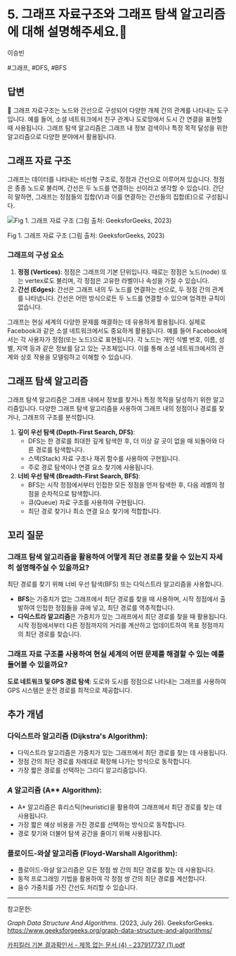# 5. 그래프 자료구조와 그래프 탐색 알고리즘에 대해 설명해주세요.🚀

이승빈

#그래프, #DFS, #BFS

## 답변

<aside>
📌 그래프 자료구조는 노드와 간선으로 구성되어 다양한 개체 간의 관계를 나타내는 도구입니다. 예를 들어, 소셜 네트워크에서 친구 관계나 도로망에서 도시 간 연결을 표현할 때 사용됩니다. 그래프 탐색 알고리즘은 그래프 내 정보 검색이나 특정 목적 달성을 위한 알고리즘으로 다양한 분야에서 활용됩니다.

</aside>

## 그래프 자료 구조

그래프는 데이터를 나타내는 비선형 구조로, 정점과 간선으로 이루어져 있습니다. 정점은 종종 노드로 불리며, 간선은 두 노드를 연결하는 선이라고 생각할 수 있습니다. 간단히 말하면, 그래프는 정점들의 집합(V)과 이를 연결하는 간선들의 집합(E)으로 구성됩니다. 

![Fig 1.  그래프 자료 구조 (그림 출처: GeeksforGeeks, 2023)](Untitled%2017.png)

Fig 1.  그래프 자료 구조 (그림 출처: GeeksforGeeks, 2023)

### 그래프의 구성 요소

1. **정점 (Vertices)**: 정점은 그래프의 기본 단위입니다. 때로는 정점은 노드(node) 또는 vertex로도 불리며, 각 정점은 고유한 라벨이나 속성을 가질 수 있습니다.
2. **간선 (Edges)**: 간선은 그래프 내의 두 노드를 연결하는 선으로, 두 정점 간의 관계를 나타냅니다. 간선은 어떤 방식으로든 두 노드를 연결할 수 있으며 엄격한 규칙이 없습니다.

그래프는 현실 세계의 다양한 문제를 해결하는 데 유용하게 활용됩니다. 실제로 Facebook과 같은 소셜 네트워크에서도 중요하게 활용됩니다. 예를 들어 Facebook에서는 각 사용자가 정점(또는 노드)으로 표현됩니다. 각 노드는 개인 식별 번호, 이름, 성별, 지역 등과 같은 정보를 담고 있는 구조체입니다. 이를 통해 소셜 네트워크에서의 관계와 상호 작용을 모델링하고 이해할 수 있습니다.

## 그래프 탐색 알고리즘

그래프 탐색 알고리즘은 그래프 내에서 정보를 찾거나 특정 목적을 달성하기 위한 알고리즘입니다. 다양한 그래프 탐색 알고리즘을 사용하여 그래프 내의 정점이나 경로를 찾거나, 그래프의 구조를 분석합니다. 

1. **깊이 우선 탐색 (Depth-First Search, DFS)**:
    - DFS는 한 경로를 최대한 깊게 탐색한 후, 더 이상 갈 곳이 없을 때 되돌아와 다른 경로를 탐색합니다.
    - 스택(Stack) 자료 구조나 재귀 함수를 사용하여 구현됩니다.
    - 주로 경로 탐색이나 연결 요소 찾기에 사용됩니다.
2. **너비 우선 탐색 (Breadth-First Search, BFS)**:
    - BFS는 시작 정점에서부터 인접한 모든 정점을 먼저 탐색한 후, 다음 레벨의 정점을 순차적으로 탐색합니다.
    - 큐(Queue) 자료 구조를 사용하여 구현됩니다.
    - 최단 경로 찾기나 최소 연결 요소 찾기에 적합합니다.

## **꼬리 질문**

### 그래프 탐색 알고리즘을 활용하여 어떻게 최단 경로를 찾을 수 있는지 자세히 설명해주실 수 있을까요?

최단 경로를 찾기 위해 너비 우선 탐색(BFS) 또는 다익스트라 알고리즘을 사용합니다.

- **BFS**는 가중치가 없는 그래프에서 최단 경로를 찾을 때 사용하며, 시작 정점에서 출발하여 인접한 정점들을 큐에 넣고, 최단 경로를 역추적합니다.
- **다익스트라 알고리즘**은 가중치가 있는 그래프에서 최단 경로를 찾을 때 활용됩니다. 시작 정점에서부터 다른 정점까지의 거리를 계산하고 업데이트하여 목표 정점까지의 최단 경로를 찾습니다.

### 그래프 자료 구조를 사용하여 현실 세계의 어떤 문제를 해결할 수 있는 예를 들어볼 수 있을까요?

**도로 네트워크 및 GPS 경로 탐색**: 도로와 도시를 정점으로 나타내는 그래프를 사용하여 GPS 시스템은 운전 경로를 최적으로 제공합니다.

## 추가 개념

### **다익스트라 알고리즘 (Dijkstra's Algorithm)**:

- 다익스트라 알고리즘은 가중치가 있는 그래프에서 최단 경로를 찾는 데 사용됩니다.
- 정점 간의 최단 경로를 차례대로 확장해 나가는 방식으로 동작합니다.
- 가장 짧은 경로를 선택하는 그리디 알고리즘입니다.

### *A* 알고리즘 (A** Algorithm):

- A* 알고리즘은 휴리스틱(heuristic)을 활용하여 그래프에서 최단 경로를 찾는 데 사용됩니다.
- 가장 짧은 예상 비용을 가진 경로를 선택하는 방식으로 동작합니다.
- 경로 찾기와 더불어 탐색 공간을 줄이기 위해 사용됩니다.

### **플로이드-와샬 알고리즘 (Floyd-Warshall Algorithm)**:

- 플로이드-와샬 알고리즘은 모든 정점 쌍 간의 최단 경로를 찾는 데 사용됩니다.
- 동적 프로그래밍 기법을 활용하여 각 정점 쌍 간의 최단 경로를 계산합니다.
- 음수 가중치를 가진 간선도 처리할 수 있습니다.

---

참고문헌:

*Graph Data Structure And Algorithms*. (2023, July 26). GeeksforGeeks. https://www.geeksforgeeks.org/graph-data-structure-and-algorithms/

[카피킬러 기본 결과확인서 - 제목 없는 문서 (4) - 237917737 (1).pdf](%25E1%2584%258F%25E1%2585%25A1%25E1%2584%2591%25E1%2585%25B5%25E1%2584%258F%25E1%2585%25B5%25E1%2586%25AF%25E1%2584%2585%25E1%2585%25A5_%25E1%2584%2580%25E1%2585%25B5%25E1%2584%2587%25E1%2585%25A9%25E1%2586%25AB_%25E1%2584%2580%25E1%2585%25A7%25E1%2586%25AF%25E1%2584%2580%25E1%2585%25AA%25E1%2584%2592%25E1%2585%25AA%25E1%2586%25A8%25E1%2584%258B%25E1%2585%25B5%25E1%2586%25AB%25E1%2584%2589%25E1%2585%25A5_-_%25E1%2584%258C%25E1%2585%25A6%25E1%2584%2586%25E1%2585%25A9%25E1%2586%25A8_%25E1%2584%258B%25E1%2585%25A5%25E1%2586%25B9%25E1%2584%2582%25E1%2585%25B3%25E1%2586%25AB_%25E1%2584%2586%25E1%2585%25AE%25E1%2586%25AB%25E1%2584%2589%25E1%2585%25A5_(4)_-_237917737_(1).pdf)